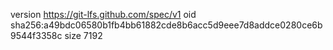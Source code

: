 version https://git-lfs.github.com/spec/v1
oid sha256:a49bdc06580b1fb4bb61882cde8b6acc5d9eee7d8addce0280ce6b9544f3358c
size 7192
